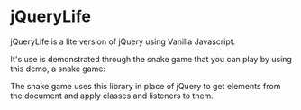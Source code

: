 # jQueryLife

jQueryLife is a lite version of jQuery using Vanilla Javascript.

It's use is demonstrated through the snake game that you can play by using this demo, a snake game:
<a href="https://rweir4.github.io/snake_jqueryLifeEdition/"></a>

The snake game uses this library in place of jQuery to get elements from the document and apply classes and listeners to them.
